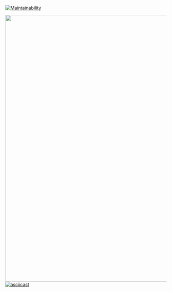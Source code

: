 [![Maintainability](https://api.codeclimate.com/v1/badges/a99a88d28ad37a79dbf6/maintainability)](https://codeclimate.com/github/codeclimate/codeclimate/maintainability)

<a href="https://asciinema.org/a/Kbzx3caDfmOCTVkvjPksXUAXC"><img src="https://asciinema.org/a/14.png" width="836"/></a>
[![asciicast](https://asciinema.org/a/Kbzx3caDfmOCTVkvjPksXUAXC)](https://asciinema.org/a/Kbzx3caDfmOCTVkvjPksXUAXC)
